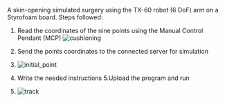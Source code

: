 A skin-opening simulated surgery using the TX-60 robot (6 DoF) arm on a Styrofoam board.
Steps followed:
1. Read the coordinates of the nine points using the Manual Control Pendant (MCP)
![cushioning](https://user-images.githubusercontent.com/23275312/116786623-eb5a0780-aa9f-11eb-914f-de9bb37fab11.png)

2. Send the points coordinates to the connected server for simulation
3. ![initial_point](https://user-images.githubusercontent.com/23275312/116786723-8226c400-aaa0-11eb-9428-5355c265d6c8.png)
4. Write the needed instructions
5.Upload the program and run
6. ![track](https://user-images.githubusercontent.com/23275312/116786739-9d91cf00-aaa0-11eb-9197-f8e44510df79.png)

